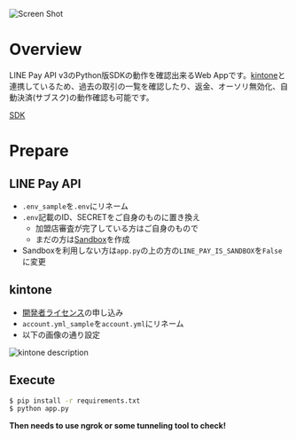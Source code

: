 ![Screen Shot](https://cl.ly/f91d9e56c17c/pay_sdk_usage_02.png)

# Overview

LINE Pay API v3のPython版SDKの動作を確認出来るWeb Appです。[kintone](https://kintone.cybozu.co.jp/)と連携しているため、過去の取引の一覧を確認したり、返金、オーソリ無効化、自動決済(サブスク)の動作確認も可能です。

[SDK](https://github.com/sumihiro3/line-pay-sdk-python)

# Prepare

## LINE Pay API

* `.env_sample`を`.env`にリネーム
* `.env`記載のID、SECRETをご自身のものに置き換え
  * 加盟店審査が完了している方はご自身のもので
  * まだの方は[Sandbox](https://pay.line.me/jp/developers/techsupport/sandbox/testflow?locale=ja_JP)を作成
* Sandboxを利用しない方は`app.py`の上の方の`LINE_PAY_IS_SANDBOX`を`False`に変更

## kintone

* [開発者ライセンス](https://developer.cybozu.io/hc/ja/articles/360025742471)の申し込み
* `account.yml_sample`を`account.yml`にリネーム
* 以下の画像の通り設定

![kintone description](https://cl.ly/28f3d463696e/kintone_description.png)

## Execute

```bash
$ pip install -r requirements.txt
$ python app.py
```

__Then needs to use ngrok or some tunneling tool to check!__
